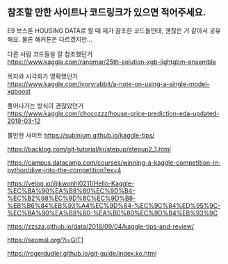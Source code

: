 ## 참조할 만한 사이트나 코드링크가 있으면 적어주세요.

E9 보스톤 HOUSING DATA로 할 때 제가 참조한 코드들인데, 괜찮은 거 같아서 공유해요. 물론 해커톤은 다르겠지만...  

다른 사람 코드들을 잘 참조했던거   
https://www.kaggle.com/rangmar/25th-solution-xgb-lightgbm-ensemble  

목차와 시각화가 명확했던거  
https://www.kaggle.com/ivoryrabbit/a-note-on-using-a-single-model-xgboost  

풀어나가는 방식이 괜찮았던거  
https://www.kaggle.com/chocozzz/house-price-prediction-eda-updated-2019-03-12  


볼만한 사이트 
https://subinium.github.io/kaggle-tips/

https://backlog.com/git-tutorial/kr/stepup/stepup2_1.html

https://campus.datacamp.com/courses/winning-a-kaggle-competition-in-python/dive-into-the-competition?ex=4


https://velog.io/@kwonhl0211/Hello-Kaggle-%EC%BA%90%EA%B8%80%EC%9D%B4-%EC%B2%98%EC%9D%8C%EC%9D%B8-%EB%B6%84%EB%93%A4%EC%9D%84-%EC%9C%84%ED%95%9C-%EC%BA%90%EA%B8%80-%EA%B0%80%EC%9D%B4%EB%93%9C


https://zzsza.github.io/data/2018/09/04/kaggle-tips-and-review/

https://seomal.org/?i=GIT1

https://rogerdudler.github.io/git-guide/index.ko.html
